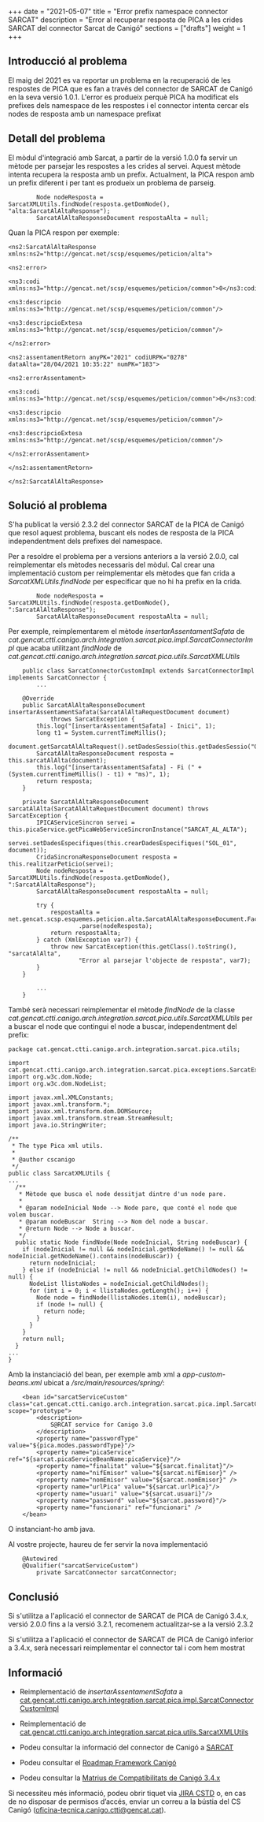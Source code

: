 +++
date        = "2021-05-07"
title       = "Error prefix namespace connector SARCAT"
description = "Error al recuperar resposta de PICA a les crides SARCAT del connector Sarcat de Canigó"
sections    = ["drafts"]
weight      = 1
+++

## Introducció al problema

El maig del 2021 es va reportar un problema en la recuperació de les respostes de PICA que es fan a través del connector de SARCAT de Canigó en la seva versió 1.0.1. L'error es produeix perquè PICA ha modificat els prefixes dels namespace de les respostes i el connector intenta cercar els nodes de resposta amb un namespace prefixat

## Detall del problema

El mòdul d'integració amb Sarcat, a partir de la versió 1.0.0 fa servir un mètode per parsejar les respostes a les crides al servei. Aquest mètode intenta recupera la resposta amb un prefix. Actualment, la PICA respon amb un prefix diferent i per tant es produeix un problema de parseig.

```
		Node nodeResposta = SarcatXMLUtils.findNode(resposta.getDomNode(), "alta:SarcatAlAltaResponse");
		SarcatAlAltaResponseDocument respostaAlta = null;
```

Quan la PICA respon per exemple:

```
<ns2:SarcatAlAltaResponse xmlns:ns2="http://gencat.net/scsp/esquemes/peticion/alta">

<ns2:error>

<ns3:codi xmlns:ns3="http://gencat.net/scsp/esquemes/peticion/common">0</ns3:codi>

<ns3:descripcio xmlns:ns3="http://gencat.net/scsp/esquemes/peticion/common"/>

<ns3:descripcioExtesa xmlns:ns3="http://gencat.net/scsp/esquemes/peticion/common"/>

</ns2:error>

<ns2:assentamentRetorn anyPK="2021" codiURPK="0278" dataAlta="28/04/2021 10:35:22" numPK="183">

<ns2:errorAssentament>

<ns3:codi xmlns:ns3="http://gencat.net/scsp/esquemes/peticion/common">0</ns3:codi>

<ns3:descripcio xmlns:ns3="http://gencat.net/scsp/esquemes/peticion/common"/>

<ns3:descripcioExtesa xmlns:ns3="http://gencat.net/scsp/esquemes/peticion/common"/>

</ns2:errorAssentament>

</ns2:assentamentRetorn>

</ns2:SarcatAlAltaResponse>
```

## Solució al problema

S'ha publicat la versió 2.3.2 del connector SARCAT de la PICA de Canigó que resol aquest problema, buscant els nodes de resposta de la PICA independentment dels prefixes del namespace.

Per a resoldre el problema per a versions anteriors a la versió 2.0.0, cal reimplementar els mètodes necessaris del mòdul.
Cal crear una implementació custom per reimplementar els mètodes que fan crida a *SarcatXMLUtils.findNode* per especificar que no hi ha prefix en la crida.

```
		Node nodeResposta = SarcatXMLUtils.findNode(resposta.getDomNode(), ":SarcatAlAltaResponse");
		SarcatAlAltaResponseDocument respostaAlta = null;
```

Per exemple, reimplementarem el mètode *insertarAssentamentSafata* de *cat.gencat.ctti.canigo.arch.integration.sarcat.pica.impl.SarcatConnectorImpl* que acaba utilitzant *findNode* de *cat.gencat.ctti.canigo.arch.integration.sarcat.pica.utils.SarcatXMLUtils* 

```
    public class SarcatConnectorCustomImpl extends SarcatConnectorImpl implements SarcatConnector {
        ...

	@Override
	public SarcatAlAltaResponseDocument insertarAssentamentSafata(SarcatAlAltaRequestDocument document)
			throws SarcatException {
		this.log("[insertarAssentamentSafata] - Inici", 1);
		long t1 = System.currentTimeMillis();
		document.getSarcatAlAltaRequest().setDadesSessio(this.getDadesSessio("OP_INSERTAR_ASSENTAMENTS_SAFATA"));
		SarcatAlAltaResponseDocument resposta = this.sarcatAlAlta(document);
		this.log("[insertarAssentamentSafata] - Fi (" + (System.currentTimeMillis() - t1) + "ms)", 1);
		return resposta;
	}

	private SarcatAlAltaResponseDocument sarcatAlAlta(SarcatAlAltaRequestDocument document) throws SarcatException {
		IPICAServiceSincron servei = this.picaService.getPicaWebServiceSincronInstance("SARCAT_AL_ALTA");
		servei.setDadesEspecifiques(this.crearDadesEspecifiques("SOL_01", document));
		CridaSincronaResponseDocument resposta = this.realitzarPeticio(servei);
		Node nodeResposta = SarcatXMLUtils.findNode(resposta.getDomNode(), ":SarcatAlAltaResponse");
		SarcatAlAltaResponseDocument respostaAlta = null;

		try {
			respostaAlta = net.gencat.scsp.esquemes.peticion.alta.SarcatAlAltaResponseDocument.Factory
					.parse(nodeResposta);
			return respostaAlta;
		} catch (XmlException var7) {
			throw new SarcatException(this.getClass().toString(), "sarcatAlAlta",
					"Error al parsejar l'objecte de resposta", var7);
		}
	}
	
        ...
    }	
```

També serà necessari reimplementar el mètode *findNode* de la classe *cat.gencat.ctti.canigo.arch.integration.sarcat.pica.utils.SarcatXMLUtils* per a buscar el node que contingui el node a buscar, independentment del prefix:

```
package cat.gencat.ctti.canigo.arch.integration.sarcat.pica.utils;

import cat.gencat.ctti.canigo.arch.integration.sarcat.pica.exceptions.SarcatException;
import org.w3c.dom.Node;
import org.w3c.dom.NodeList;

import javax.xml.XMLConstants;
import javax.xml.transform.*;
import javax.xml.transform.dom.DOMSource;
import javax.xml.transform.stream.StreamResult;
import java.io.StringWriter;

/**
 * The type Pica xml utils.
 *
 * @author cscanigo
 */
public class SarcatXMLUtils {
...
  /**
   * Mètode que busca el node dessitjat dintre d'un node pare.
   *
   * @param nodeInicial Node --> Node pare, que conté el node que volem buscar.
   * @param nodeBuscar  String --> Nom del node a buscar.
   * @return Node --> Node a buscar.
   */
  public static Node findNode(Node nodeInicial, String nodeBuscar) {
    if (nodeInicial != null && nodeInicial.getNodeName() != null && nodeInicial.getNodeName().contains(nodeBuscar)) {
      return nodeInicial;
    } else if (nodeInicial != null && nodeInicial.getChildNodes() != null) {
      NodeList llistaNodes = nodeInicial.getChildNodes();
      for (int i = 0; i < llistaNodes.getLength(); i++) {
        Node node = findNode(llistaNodes.item(i), nodeBuscar);
        if (node != null) {
          return node;
        }
      }
    }
    return null;
  }
...
}

```

Amb la instanciació del bean, per exemple amb xml a *app-custom-beans.xml* ubicat a */src/main/resources/spring/*:

```
	<bean id="sarcatServiceCustom" class="cat.gencat.ctti.canigo.arch.integration.sarcat.pica.impl.SarcatConnectorCustomImpl" scope="prototype">
		<description>
			S@RCAT service for Canigo 3.0
		</description>
		<property name="passwordType" value="${pica.modes.passwordType}"/>
		<property name="picaService" ref="${sarcat.picaServiceBeanName:picaService}"/>
		<property name="finalitat" value="${sarcat.finalitat}"/>
		<property name="nifEmisor" value="${sarcat.nifEmisor}" />
		<property name="nomEmisor" value="${sarcat.nomEmisor}" />
		<property name="urlPica" value="${sarcat.urlPica}"/>
		<property name="usuari" value="${sarcat.usuari}"/>
		<property name="password" value="${sarcat.password}"/>
		<property name="funcionari" ref="funcionari" />
	</bean>
```

O instanciant-ho amb java.

Al vostre projecte, haureu de fer servir la nova implementació

```
	@Autowired
	@Qualifier("sarcatServiceCustom")
    	private SarcatConnector sarcatConnector;

```

## Conclusió

Si s'utilitza a l'aplicació el connector de SARCAT de PICA de Canigó 3.4.x, versió 2.0.0 fins a la versió 3.2.1, recomenem actualitzar-se a la versió 2.3.2

Si s'utilitza a l'aplicació el connector de SARCAT de PICA de Canigó inferior a 3.4.x, serà necessari reimplementar el connector tal i com hem mostrat

## Informació

- Reimplementació de *insertarAssentamentSafata* a [cat.gencat.ctti.canigo.arch.integration.sarcat.pica.impl.SarcatConnectorCustomImpl](/related/canigo/howto/SARCAT/SarcatConnectorCustomImpl.java)

- Reimplementació de [cat.gencat.ctti.canigo.arch.integration.sarcat.pica.utils.SarcatXMLUtils](/related/canigo/howto/SARCAT/SarcatXMLUtils.java)

- Podeu consultar la informació del connector de Canigó a [SARCAT](/canigo-documentacio-versions-3x-integracio/modul-sarcat/)

- Podeu consultar el [Roadmap Framework Canigó](/canigo/roadmap/)

- Podeu consultar la [Matrius de Compatibilitats de Canigó 3.4.x](/canigo-download-related/matrius-compatibilitats/#canig%C3%B3-3-4-x)



Si necessiteu més informació, podeu obrir tiquet via [JIRA CSTD](https://cstd.ctti.gencat.cat/jiracstd/projects/CAN) o, en cas de no disposar de permisos d’accés, enviar un correu a la bústia del CS Canigó (oficina-tecnica.canigo.ctti@gencat.cat).
